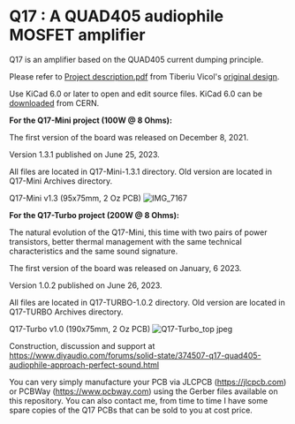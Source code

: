 # Q17 : A QUAD405 audiophile MOSFET amplifier
Q17 is an amplifier based on the QUAD405 current dumping principle.

Please refer to <a href="https://github.com/tvicol/Q17-a-QUAD405-audiophile-approach/blob/main/Project%20description.pdf">Project description.pdf</a> from Tiberiu Vicol's <a href="https://github.com/tvicol/Q17-a-QUAD405-audiophile-approach">original design</a>.

Use KiCad 6.0 or later to open and edit source files. KiCad 6.0 can be <a href="https://www.kicad.org/download/">downloaded</a> from CERN.


<b>For the Q17-Mini project (100W @ 8 Ohms):</b>

The first version of the board was released on December 8, 2021.

Version 1.3.1 published on June 25, 2023.

All files are located in Q17-Mini-1.3.1 directory. Old version are located in Q17-Mini Archives directory.

Q17-Mini v1.3 (95x75mm, 2 Oz PCB)
![IMG_7167](https://user-images.githubusercontent.com/12907102/188893876-657b84e3-38b6-482c-af0a-7cd518a24296.jpeg)


<b>For the Q17-Turbo project (200W @ 8 Ohms):</b>

The natural evolution of the Q17-Mini, this time with two pairs of power transistors, better thermal management with the same technical characteristics and the same sound signature.

The first version of the board was released on January, 6 2023.

Version 1.0.2 published on June 26, 2023.

All files are located in Q17-TURBO-1.0.2 directory. Old version are located in Q17-TURBO Archives directory.

Q17-Turbo v1.0 (190x75mm, 2 Oz PCB)
![Q17-Turbo_top jpeg](https://user-images.githubusercontent.com/12907102/219691376-98559b45-01dd-4c86-838a-67529dabff89.jpeg)


Construction, discussion and support at https://www.diyaudio.com/forums/solid-state/374507-q17-quad405-audiophile-approach-perfect-sound.html

You can very simply manufacture your PCB via JLCPCB (https://jlcpcb.com) or PCBWay (https://www.pcbway.com) using the Gerber files available on this repository. You can also contact me, from time to time I have some spare copies of the Q17 PCBs that can be sold to you at cost price.
